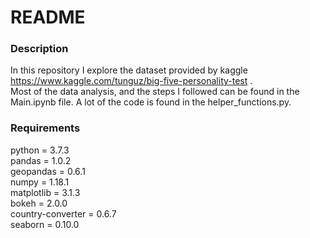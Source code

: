 # README
### Description
In this repository I explore the dataset provided by kaggle https://www.kaggle.com/tunguz/big-five-personality-test . <br>
Most of the data analysis, and the steps I followed can be found in the Main.ipynb file. A lot of the code is found in the
helper_functions.py.

### Requirements
python = 3.7.3 <br>
pandas = 1.0.2 <br>
geopandas = 0.6.1 <br>
numpy = 1.18.1 <br>
matplotlib = 3.1.3 <br>
bokeh = 2.0.0 <br>
country-converter = 0.6.7 <br>
seaborn = 0.10.0 <br>
